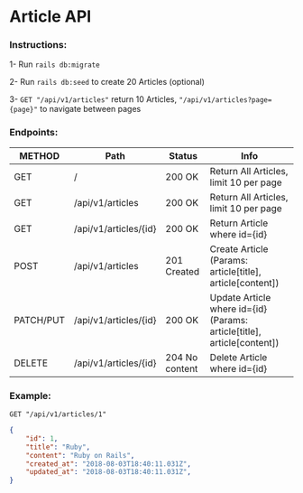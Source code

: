 # Article API

### Instructions:

1- Run `rails db:migrate`

2- Run `rails db:seed` to create 20 Articles (optional)

3- `GET "/api/v1/articles"` return 10 Articles, `"/api/v1/articles?page={page}"` to navigate between pages

### Endpoints:

| METHOD | Path | Status | Info |
|--|--|--|--|
| GET | / | 200 OK | Return All Articles, limit 10 per page |
| GET | /api/v1/articles | 200 OK | Return All Articles, limit 10 per page |
| GET | /api/v1/articles/{id} | 200 OK |Return Article where id={id}|
| POST | /api/v1/articles | 201 Created |Create Article (Params: article[title], article[content])|
| PATCH/PUT | /api/v1/articles/{id} | 200 OK | Update Article where id={id} (Params: article[title], article[content])|
| DELETE | /api/v1/articles/{id} | 204 No content | Delete Article where id={id}|

### Example:

`GET "/api/v1/articles/1"`
```json
{
	"id": 1,
	"title": "Ruby",
	"content": "Ruby on Rails",
	"created_at": "2018-08-03T18:40:11.031Z",
	"updated_at": "2018-08-03T18:40:11.031Z",
}
```